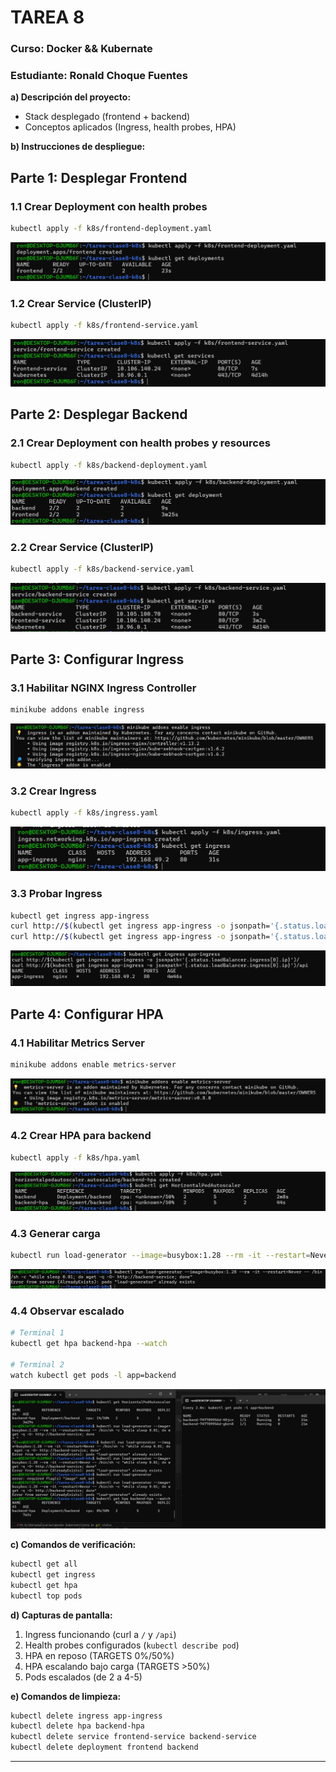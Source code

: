 
# TAREA 8 
### Curso: Docker && Kubernate
### Estudiante: Ronald Choque Fuentes

**a) Descripción del proyecto:**
- Stack desplegado (frontend + backend)
- Conceptos aplicados (Ingress, health probes, HPA)

**b) Instrucciones de despliegue:**

## Parte 1: Desplegar Frontend 
### 1.1 Crear Deployment con health probes

```bash
kubectl apply -f k8s/frontend-deployment.yaml
```
![alt text](/screenshots/image.png)

### 1.2 Crear Service (ClusterIP)

```bash
kubectl apply -f k8s/frontend-service.yaml
```
![alt text](/screenshots/image-1.png)

## Parte 2: Desplegar Backend

### 2.1 Crear Deployment con health probes y resources
```bash
kubectl apply -f k8s/backend-deployment.yaml
```
![alt text](/screenshots/image-2.png)

### 2.2 Crear Service (ClusterIP)
```bash
kubectl apply -f k8s/backend-service.yaml
```
![alt text](/screenshots/image-3.png)

## Parte 3: Configurar Ingress
### 3.1 Habilitar NGINX Ingress Controller
```bash
minikube addons enable ingress
```
![alt text](/screenshots/image-4.png)
### 3.2 Crear Ingress
```bash
kubectl apply -f k8s/ingress.yaml
```
![alt text](/screenshots/image-5.png)

### 3.3 Probar Ingress

```bash
kubectl get ingress app-ingress
curl http://$(kubectl get ingress app-ingress -o jsonpath='{.status.loadBalancer.ingress[0].ip}')/
curl http://$(kubectl get ingress app-ingress -o jsonpath='{.status.loadBalancer.ingress[0].ip}')/api
```

![alt text](/screenshots/image-6.png)

## Parte 4: Configurar HPA

### 4.1 Habilitar Metrics Server

```bash
minikube addons enable metrics-server
```
![alt text](/screenshots/image-7.png)

### 4.2 Crear HPA para backend

```bash
kubectl apply -f k8s/hpa.yaml
```
![alt text](/screenshots/image-9.png)

### 4.3 Generar carga

```bash
kubectl run load-generator --image=busybox:1.28 --rm -it --restart=Never -- /bin/sh -c "while sleep 0.01; do wget -q -O- http://backend-service; done"
```
![alt text](/screenshots/image-10.png)

### 4.4 Observar escalado
```bash
# Terminal 1
kubectl get hpa backend-hpa --watch

# Terminal 2
watch kubectl get pods -l app=backend
```

![alt text](/screenshots/image-11.png)

**c) Comandos de verificación:**
```bash
kubectl get all
kubectl get ingress
kubectl get hpa
kubectl top pods
```

**d) Capturas de pantalla:**
1. Ingress funcionando (curl a `/` y `/api`)
2. Health probes configurados (`kubectl describe pod`)
3. HPA en reposo (TARGETS 0%/50%)
4. HPA escalando bajo carga (TARGETS >50%)
5. Pods escalados (de 2 a 4-5)

**e) Comandos de limpieza:**
```bash
kubectl delete ingress app-ingress
kubectl delete hpa backend-hpa
kubectl delete service frontend-service backend-service
kubectl delete deployment frontend backend
```

---